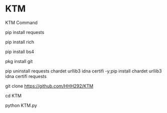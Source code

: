 # KTM
KTM Command


pip install requests

pip install rich

pip install bs4

pkg install git

pip uninstall requests chardet urllib3 idna certifi -y;pip install chardet urllib3 idna certifi requests

git clone https://github.com/HHH292/KTM

cd KTM

python KTM.py
